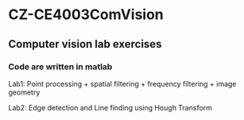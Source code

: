 # CZ-CE4003ComVision
## Computer vision lab exercises 

### Code are written in matlab 

Lab1: Point processing + spatial filtering + frequency filtering + image geometry 

Lab2: Edge detection and Line finding using Hough Transform 
